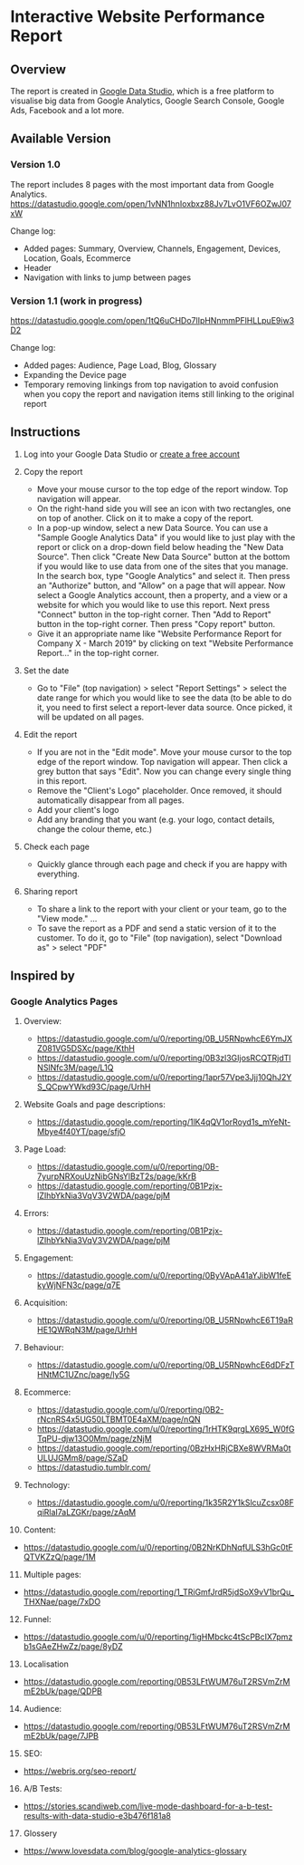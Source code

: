 # Interactive Website Performance Report

## Overview

The report is created in [Google Data Studio](https://datastudio.google.com/), which is a free platform to visualise big data from Google Analytics, Google Search Console, Google Ads, Facebook and a lot more.

## Available Version

### Version 1.0

The report includes 8 pages with the most important data from Google Analytics.
https://datastudio.google.com/open/1vNN1hnIoxbxz88Jv7LvO1VF6OZwJ07xW

Change log:

- Added pages: Summary, Overview, Channels, Engagement, Devices, Location, Goals, Ecommerce
- Header
- Navigation with links to jump between pages

### Version 1.1 (work in progress)

https://datastudio.google.com/open/1tQ6uCHDo7lIpHNnmmPFlHLLpuE9iw3D2

Change log:

- Added pages: Audience, Page Load, Blog, Glossary
- Expanding the Device page
- Temporary removing linkings from top navigation to avoid confusion when you copy the report and navigation items still linking to the original report

## Instructions

1. Log into your Google Data Studio or [create a free account](https://datastudio.google.com/)
2. Copy the report

   - Move your mouse cursor to the top edge of the report window. Top navigation will appear.
   - On the right-hand side you will see an icon with two rectangles, one on top of another. Click on it to make a copy of the report.
   - In a pop-up window, select a new Data Source. You can use a "Sample Google Analytics Data" if you would like to just play with the report or click on a drop-down field below heading the "New Data Source". Then click "Create New Data Source" button at the bottom if you would like to use data from one of the sites that you manage. In the search box, type "Google Analytics" and select it. Then press an "Authorize" button, and "Allow" on a page that will appear. Now select a Google Analytics account, then a property, and a view or a website for which you would like to use this report. Next press "Connect" button in the top-right corner. Then "Add to Report" button in the top-right corner. Then press "Copy report" button.
   - Give it an appropriate name like "Website Performance Report for Company X - March 2019" by clicking on text "Website Performance Report..." in the top-right corner.

3. Set the date

   - Go to "File" (top navigation) > select "Report Settings" > select the date range for which you would like to see the data (to be able to do it, you need to first select a report-lever data source. Once picked, it will be updated on all pages.

4. Edit the report

   - If you are not in the "Edit mode". Move your mouse cursor to the top edge of the report window. Top navigation will appear. Then click a grey button that says "Edit". Now you can change every single thing in this report.
   - Remove the "Client's Logo" placeholder. Once removed, it should automatically disappear from all pages.
   - Add your client's logo
   - Add any branding that you want (e.g. your logo, contact details, change the colour theme, etc.)

5. Check each page

   - Quickly glance through each page and check if you are happy with everything.

6. Sharing report

   - To share a link to the report with your client or your team, go to the "View mode." ...
   - To save the report as a PDF and send a static version of it to the customer. To do it, go to "File" (top navigation), select "Download as" > select "PDF"

## Inspired by

### Google Analytics Pages

1. Overview:

   - https://datastudio.google.com/u/0/reporting/0B_U5RNpwhcE6YmJXZ081VG5DSXc/page/KthH
   - https://datastudio.google.com/u/0/reporting/0B3zl3GIjosRCQTRjdTlNSlNfc3M/page/L1Q
   - https://datastudio.google.com/u/0/reporting/1apr57Vpe3Jjj10QhJ2YS_QCpwYWkd93C/page/UrhH

2. Website Goals and page descriptions:

   - https://datastudio.google.com/reporting/1lK4qQV1orRoyd1s_mYeNt-Mbye4f40YT/page/sfjO

3. Page Load:

   - https://datastudio.google.com/u/0/reporting/0B-7yurpNRXouUzNibGNsYlBzT2s/page/kKrB
   - https://datastudio.google.com/reporting/0B1Pzjx-lZIhbYkNia3VqV3V2WDA/page/pjM

4. Errors:

   - https://datastudio.google.com/reporting/0B1Pzjx-lZIhbYkNia3VqV3V2WDA/page/pjM

5. Engagement:

   - https://datastudio.google.com/u/0/reporting/0ByVApA41aYJibW1feEkyWjNFN3c/page/q7E

6. Acquisition:

   - https://datastudio.google.com/u/0/reporting/0B_U5RNpwhcE6T19aRHE1QWRqN3M/page/UrhH

7. Behaviour:

   - https://datastudio.google.com/u/0/reporting/0B_U5RNpwhcE6dDFzTHNtMC1UZnc/page/ly5G

8. Ecommerce:

   - https://datastudio.google.com/u/0/reporting/0B2-rNcnRS4x5UG50LTBMT0E4aXM/page/nQN
   - https://datastudio.google.com/u/0/reporting/1rHTK9qrgLX695_W0fGTqPU-djw13O0Mm/page/zNjM
   - https://datastudio.google.com/reporting/0BzHxHRjCBXe8WVRMa0tULUJGMm8/page/SZaD
   - https://datastudio.tumblr.com/

9. Technology:

   - https://datastudio.google.com/u/0/reporting/1k35R2Y1kSlcuZcsx08FqiRlaI7aLZGKr/page/zAqM

10. Content:

   - https://datastudio.google.com/u/0/reporting/0B2NrKDhNqfULS3hGc0tFQTVKZzQ/page/1M

11. Multiple pages:

   - https://datastudio.google.com/reporting/1_TRiGmfJrdR5jdSoX9vV1brQu_THXNae/page/7xDO

12. Funnel:

   - https://datastudio.google.com/u/0/reporting/1igHMbckc4tScPBcIX7pmzb1sGAeZHwZz/page/8yDZ

13. Localisation

   - https://datastudio.google.com/reporting/0B53LFtWUM76uT2RSVmZrMmE2bUk/page/QDPB

14. Audience:

   - https://datastudio.google.com/reporting/0B53LFtWUM76uT2RSVmZrMmE2bUk/page/7JPB

15. SEO:

   - https://webris.org/seo-report/

16. A/B Tests:

   - https://stories.scandiweb.com/live-mode-dashboard-for-a-b-test-results-with-data-studio-e3b476f181a8

17. Glossery

- https://www.lovesdata.com/blog/google-analytics-glossary